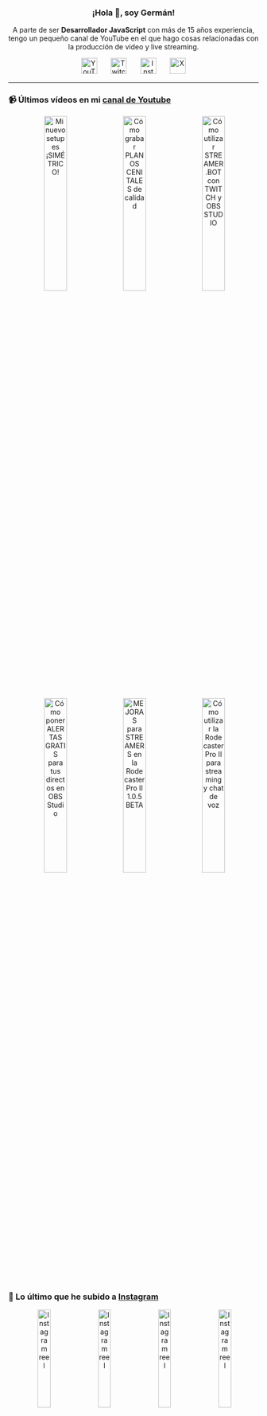 <p align="center" width="300">
  <h3 align="center">¡Hola 👋, soy Germán!</h3>
</p>

<p align="center">A parte de ser <strong>Desarrollador JavaScript</strong> con más de 15 años experiencia, tengo un pequeño canal de YouTube en el que hago cosas relacionadas con la producción de video y live streaming.</p>

<p align="center">
  <a href="https://youtube.com/@germix" target="blank"><img src="https://cdn.simpleicons.org/youtube/FF0000" alt="YouTube" title="YouTube" width="32px" /></a>
  &#8287;&#8287;&#8287;&#8287;&#8287;
  <a href="https://twitch.tv/germix_tv" target="blank"><img src="https://cdn.simpleicons.org/twitch/9146FF" alt="Twitch" title="Twitch" width="32px" /></a>
  &#8287;&#8287;&#8287;&#8287;&#8287;
  <a href="https://instagram.com/germix_tv" target="blank"><img src="https://cdn.simpleicons.org/instagram/E4405F" alt="Instagram" title="Instagram" width="32px" /></a>
  &#8287;&#8287;&#8287;&#8287;&#8287;
  <a href="https://x.com/germix_tv" target="blank"><img src="https://cdn.simpleicons.org/x/000000" alt="X" title="X" width="32px" />
  </a>
</p>

<hr />

<p align="center">
  <h3>📹 Últimos vídeos en mi <a href="https://youtube.com/@germix?sub_confirmation=1" target="blank">canal de Youtube</a></h3>
</p>
<p align="center">&#8287;<a href="https://youtu.be/ibEAW0cBqQA" target="blank"><img width="30%" src="https://img.youtube.com/vi/ibEAW0cBqQA/mqdefault.jpg" alt="Mi nuevo setup es ¡SIMÉTRICO!" title="Mi nuevo setup es ¡SIMÉTRICO!" /></a>  &#8287;<a href="https://youtu.be/2XDhlqEN3cE" target="blank"><img width="30%" src="https://img.youtube.com/vi/2XDhlqEN3cE/mqdefault.jpg" alt="Cómo grabar PLANOS CENITALES de calidad" title="Cómo grabar PLANOS CENITALES de calidad" /></a>  &#8287;<a href="https://youtu.be/2AilFoiYnlc" target="blank"><img width="30%" src="https://img.youtube.com/vi/2AilFoiYnlc/mqdefault.jpg" alt="Cómo utilizar STREAMER.BOT con TWITCH y OBS STUDIO" title="Cómo utilizar STREAMER.BOT con TWITCH y OBS STUDIO" /></a><br />  &#8287;<a href="https://youtu.be/3EUPLZjGjkY" target="blank"><img width="30%" src="https://img.youtube.com/vi/3EUPLZjGjkY/mqdefault.jpg" alt="Cómo poner ALERTAS GRATIS para tus directos en OBS Studio" title="Cómo poner ALERTAS GRATIS para tus directos en OBS Studio" /></a>  &#8287;<a href="https://youtu.be/3mLzME7gODA" target="blank"><img width="30%" src="https://img.youtube.com/vi/3mLzME7gODA/mqdefault.jpg" alt="MEJORAS para STREAMERS en la Rodecaster Pro II 1.0.5 BETA" title="MEJORAS para STREAMERS en la Rodecaster Pro II 1.0.5 BETA" /></a>  &#8287;<a href="https://youtu.be/8784wBhHpVo" target="blank"><img width="30%" src="https://img.youtube.com/vi/8784wBhHpVo/mqdefault.jpg" alt="Cómo utilizar la Rodecaster Pro II para streaming y chat de voz" title="Cómo utilizar la Rodecaster Pro II para streaming y chat de voz" /></a></p>

<p align="center">
  <h3>📸 Lo último que he subido a <a href="https://instagram.com/germix_tv" target="blank">Instagram</a></h3>
</p>
<p align="center">&#8287;<a href='https://instagram.com/p/DFQTBF1t6dm' target='_blank'><img width='22.5%' src='https://scontent-waw2-2.cdninstagram.com/v/t51.2885-15/474581331_3961455130847551_8470020657529290676_n.jpg?stp=dst-jpg_e15_p480x480_tt6&efg=eyJ2ZW5jb2RlX3RhZyI6ImltYWdlX3VybGdlbi42NDB4MTEzNi5zZHIuZjcxODc4Lm5mcmFtZV9jb3Zlcl9mcmFtZSJ9&_nc_ht=scontent-waw2-2.cdninstagram.com&_nc_cat=107&_nc_ohc=9gS7qvGvpmYQ7kNvgGxJstJ&_nc_gid=f163c2bba2a24132b3dd77dedce9bffa&edm=ACHbZRIBAAAA&ccb=7-5&ig_cache_key=MzU1MzQyMzc0Mzg2ODQ0NjU2Ng%3D%3D.3-ccb7-5&oh=00_AYCQbZUwplXGl-PIouiz5N5nrWSyPoXmoDZX-C3-NOUW4A&oe=679D7F90&_nc_sid=c024bc' alt='Instagram reel' /></a>  &#8287;<a href='https://instagram.com/p/DFOWjg2NlfO' target='_blank'><img width='22.5%' src='https://scontent-waw2-2.cdninstagram.com/v/t51.2885-15/474699202_1715980525933359_4047705929486258972_n.jpg?stp=dst-jpg_e15_p480x480_tt6&efg=eyJ2ZW5jb2RlX3RhZyI6ImltYWdlX3VybGdlbi42NDB4MTEzNi5zZHIuZjcxODc4Lm5mcmFtZV9jb3Zlcl9mcmFtZSJ9&_nc_ht=scontent-waw2-2.cdninstagram.com&_nc_cat=103&_nc_ohc=U7Vb6GBONK4Q7kNvgElvPgf&_nc_gid=f163c2bba2a24132b3dd77dedce9bffa&edm=ACHbZRIBAAAA&ccb=7-5&ig_cache_key=MzU1Mjg3NjM1MzUxNjA5OTUzNA%3D%3D.3-ccb7-5&oh=00_AYDZjePXNZkCrYBBb5hFln4v8rQ56-sVwN4eKwfdess38g&oe=679D7793&_nc_sid=c024bc' alt='Instagram reel' /></a>  &#8287;<a href='https://instagram.com/p/DFLtnXIN3TI' target='_blank'><img width='22.5%' src='https://scontent-waw2-2.cdninstagram.com/v/t51.2885-15/474618757_477374025166853_673072248334782962_n.jpg?stp=dst-jpg_e15_p480x480_tt6&efg=eyJ2ZW5jb2RlX3RhZyI6ImltYWdlX3VybGdlbi42NDB4MTEzNi5zZHIuZjcxODc4Lm5mcmFtZV9jb3Zlcl9mcmFtZSJ9&_nc_ht=scontent-waw2-2.cdninstagram.com&_nc_cat=105&_nc_ohc=d93jGGqe9sEQ7kNvgHHJYub&_nc_gid=f163c2bba2a24132b3dd77dedce9bffa&edm=ACHbZRIBAAAA&ccb=7-5&ig_cache_key=MzU1MjEzMzM0ODA5ODI3NDUwNA%3D%3D.3-ccb7-5&oh=00_AYCs-VGPsk7VfhbfF9pRUt91-0q3ldG_7FfDLr404uk6Bg&oe=679D9BC2&_nc_sid=c024bc' alt='Instagram reel' /></a>  &#8287;<a href='https://instagram.com/p/DFJNOPPxSnl' target='_blank'><img width='22.5%' src='https://scontent-waw2-2.cdninstagram.com/v/t51.2885-15/474558813_18268721896250009_7959364721435355274_n.jpg?stp=dst-jpg_e15_p480x480_tt6&efg=eyJ2ZW5jb2RlX3RhZyI6ImltYWdlX3VybGdlbi4xMjE1eDIxNjAuc2RyLmY3NTc2MS5kZWZhdWx0X2NvdmVyX2ZyYW1lIn0&_nc_ht=scontent-waw2-2.cdninstagram.com&_nc_cat=105&_nc_ohc=b8RiABNUD6wQ7kNvgHPFozy&_nc_gid=f163c2bba2a24132b3dd77dedce9bffa&edm=ACHbZRIBAAAA&ccb=7-5&ig_cache_key=MzU1MTQyNzkzNDIwNjM3MjMyNQ%3D%3D.3-ccb7-5&oh=00_AYCp1aYv4lyBW9Ura1PnaVL8f3vbESqjdQAYzIm4znuNcg&oe=679D8E6C&_nc_sid=c024bc' alt='Instagram reel' /></a></p>
